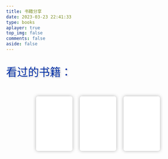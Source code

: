```yaml
---
title: 书籍分享
date: 2023-03-23 22:41:33
type: books
aplayer: true
top_img: false
comments: false
aside: false
---
```


 <p style="  text-shadow: 2px 2px 4px rgba(0, 0, 0, 0.2); font-size: 30px; font-weight: 500;">
            <font color="#002fa7" style=" ">看过的书籍：</font>
        </p>
<br>
<div class="bookshelf">
  <div class="book">
    <div class="book-cover" style="background-image: url(https://images-cn.ssl-images-amazon.cn/images/I/41GoDJIIu+L._AC_UY218_.jpg); background-size: cover;">
    </div>
    <div class="book-spine"></div>
    <div class="book-pages"></div>
  </div>
  <div class="book">
    <div class="book-cover" style="background-image: url(https://images-cn.ssl-images-amazon.cn/images/I/81cKxQUK7-L._AC_UY218_.jpg); background-size: cover;">
    </div>
    <div class="book-spine"></div>
    <div class="book-pages"></div>
  </div>
  <div class="book">
    <div class="book-cover" style="background-image: url(https://images-cn.ssl-images-amazon.cn/images/I/817VndlHfFL._AC_UY218_.jpg); background-size: cover;">
    </div>
    <div class="book-spine"></div>
    <div class="book-pages"></div>
  </div>
</div>
	
<style>
  .bookshelf {
    display: flex;
    flex-wrap: wrap;
    justify-content: center;
    gap: 20px;
  }
  .book {
    position: relative;
    width: 100px;
    height: 150px;
    transform-style: preserve-3d;
    transition: transform 0.5s;
  }
  .book:hover {
    transform: rotateY(-30deg);
  }
  .book-cover {
    position: absolute;
    top: 0;
    left: 0;
    width: 100%;
    height: 100%;
    background-color: #fff;
    box-shadow: 0 0 10px rgba(0, 0, 0, 0.3);
    border-radius: 5px;
    transform: translateZ(10px);
  }
  .book-spine {
    position: absolute;
    top: 0;
    left: 50%;
    width: 0;
    height: 100%;
    border-left: 2px solid #ccc;
    transform: translateX(-50%) rotateY(90deg);
  }
  .book-pages {
    position: absolute;
    top: 0;
    left: 0;
    width: 100%;
    height: 100%;
    background-color: #e8e1cc7d;
    box-shadow: inset 0 0 5px rgba(0, 0, 0, 0.1);
    border-radius: 5px;
    transform: translateZ(-10px);
  }
</style>
